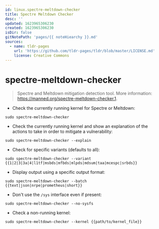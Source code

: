 ```yaml
---
id: linux.spectre-meltdown-checker
title: Spectre Meltdown Checker
desc: ''
updated: 1623965306230
created: 1623965306230
isDir: false
gitNotePath: 'pages/{{ noteHiearchy }}.md'
sources:
  - name: tldr-pages
    url: 'https://github.com/tldr-pages/tldr/blob/master/LICENSE.md'
    license: Creative Commons
---
```

# spectre-meltdown-checker

> Spectre and Meltdown mitigation detection tool.
> More information: <https://manned.org/spectre-meltdown-checker.1>.

- Check the currently running kernel for Spectre or Meltdown:

`sudo spectre-meltdown-checker`

- Check the currently running kernel and show an explanation of the actions to take in order to mitigate a vulnerability:

`sudo spectre-meltdown-checker --explain`

- Check for specific variants (defaults to all):

`sudo spectre-meltdown-checker --variant {{1|2|3|3a|4|l1tf|msbds|mfbds|mlpds|mdsum|taa|mcespc|srbds}}`

- Display output using a specific output format:

`sudo spectre-meltdown-checker --batch {{text|json|nrpe|prometheus|short}}`

- Don't use the `/sys` interface even if present:

`sudo spectre-meltdown-checker --no-sysfs`

- Check a non-running kernel:

`sudo spectre-meltdown-checker --kernel {{path/to/kernel_file}}`

